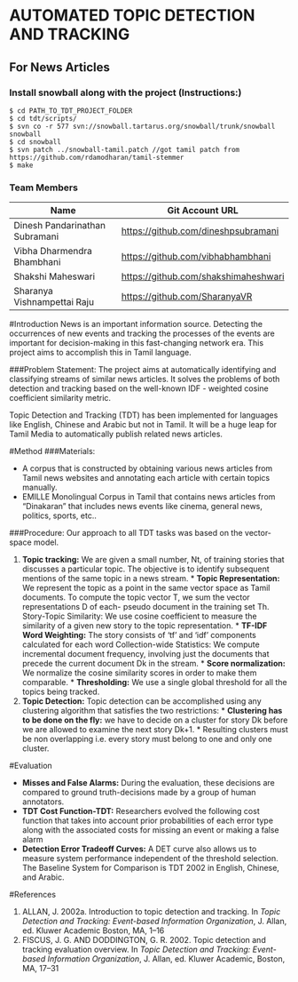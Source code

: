AUTOMATED TOPIC DETECTION AND TRACKING
======================================
For News Articles
-----------------

### Install snowball along with the project (Instructions:)
```
$ cd PATH_TO_TDT_PROJECT_FOLDER
$ cd tdt/scripts/
$ svn co -r 577 svn://snowball.tartarus.org/snowball/trunk/snowball snowball
$ cd snowball
$ svn patch ../snowball-tamil.patch //got tamil patch from https://github.com/rdamodharan/tamil-stemmer
$ make
```


### Team Members
| Name                           | Git Account URL                     |
|--------------------------------|--------------------------------------
| Dinesh Pandarinathan Subramani | https://github.com/dineshpsubramani |
| Vibha Dharmendra Bhambhani     | https://github.com/vibhabhambhani   |
| Shakshi Maheswari              | https://github.com/shakshimaheshwari|
| Sharanya Vishnampettai Raju    | https://github.com/SharanyaVR       |


#Introduction
  News is an important information source. Detecting the occurrences of new events and tracking the processes of the events are important for decision-making in this fast-changing network era. This project aims to accomplish this in Tamil language.

###Problem Statement:
The project aims at automatically identifying and classifying streams of similar news articles. It solves the problems of both detection and tracking based on the well-known IDF - weighted cosine coefficient similarity metric. 

  Topic Detection and Tracking (TDT) has been implemented for languages like English, Chinese and Arabic but not in Tamil. It will be a huge leap for Tamil Media to automatically publish related news articles.
  
#Method
###Materials:
  * A corpus that is constructed by obtaining various news articles from Tamil news websites and annotating each article with certain topics manually.
  * EMILLE Monolingual Corpus in Tamil that contains news articles from “Dinakaran” that includes news events like cinema, general news, politics, sports, etc..

###Procedure:
  Our approach to all TDT tasks was based on the vector-space model. 

  1. **Topic tracking:** We are given a small number, Nt, of training stories that discusses a particular topic. The objective is to identify subsequent mentions of the same topic in a news stream.
    * **Topic Representation:** We represent the topic as a point in the same vector space as Tamil documents. To compute the topic vector T, we sum the vector representations D of each- pseudo document in the training set Th.
Story-Topic Similarity: We use cosine coefficient to measure the similarity of a given new story to the topic representation. 
    * **TF-IDF Word Weighting:** The story consists of ‘tf’ and ‘idf’ components calculated for each word
Collection-wide Statistics: We compute incremental document frequency, involving just the documents that precede the current document Dk in the stream. 
    * **Score normalization:** We normalize the cosine similarity scores in order to make them comparable.
    * **Thresholding:** We use a single global threshold for all the topics being tracked.
  2. **Topic Detection:** Topic detection can be accomplished using any clustering algorithm that satisfies the two restrictions:
    * **Clustering has to be done on the fly:** we have to decide on a cluster for story Dk before we are allowed to examine the next story Dk+1.
    * Resulting clusters must be non overlapping i.e. every story must belong to one and only one cluster.

#Evaluation
* **Misses and False Alarms:** During the evaluation, these decisions are compared to ground truth-decisions made by a group of human annotators.
* **TDT Cost Function-TDT:** Researchers evolved the following cost function that takes into account prior probabilities of each error type along with the associated costs for missing an event or making a false alarm
* **Detection Error Tradeoff Curves:**  A DET curve also allows us to measure system performance independent of the threshold selection.
The Baseline System for Comparison is TDT 2002 in English, Chinese, and Arabic.

#References
1. ALLAN, J. 2002a. Introduction to topic detection and tracking. In *Topic Detection and Tracking: Event-based Information Organization*, J. Allan, ed. Kluwer Academic Boston, MA, 1–16
2. FISCUS, J. G. AND DODDINGTON, G. R. 2002. Topic detection and tracking evaluation overview. In *Topic Detection and Tracking: Event-based Information Organization*, J. Allan, ed. Kluwer Academic, Boston, MA, 17–31
